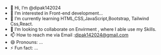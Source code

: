 - 👋 Hi, I’m @dipak142024
- 👀 I’m interested in Front-end development...
- 🌱 I’m currently learning HTML,CSS,JavaScript,Bootstrap, Tailwind Css,React.
- 💞️ I’m looking to collaborate on Envirment , where I able use my Skills.
- 📫 How to reach me via Email :dipak142024@gmail.com
- 😄 Pronouns: ...
- ⚡ Fun fact: ...

<!---
dipak142024/dipak142024 is a ✨ special ✨ repository because its `README.md` (this file) appears on your GitHub profile.
You can click the Preview link to take a look at your changes.
--->
